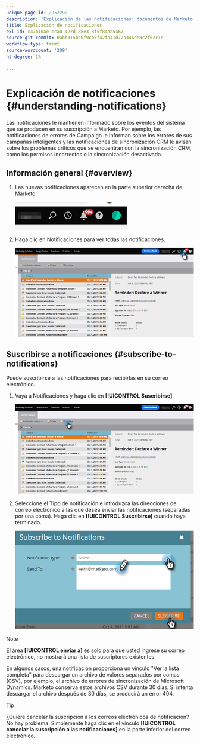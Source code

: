 ```yaml
---
unique-page-id: 2952292
description: 'Explicación de las notificaciones: documentos de Marketo, documentación del producto'
title: Explicación de notificaciones
exl-id: c47b10ae-cca0-427d-88e3-8f5f84aa5467
source-git-commit: 0abb315be0f9cb5f42fa41d72b446de8c2f62c1e
workflow-type: tm+mt
source-wordcount: '209'
ht-degree: 1%

---
```


# Explicación de notificaciones {#understanding-notifications}

Las notificaciones le mantienen informado sobre los eventos del sistema que se producen en su suscripción a Marketo. Por ejemplo, las notificaciones de errores de Campaign le informan sobre los errores de sus campañas inteligentes y las notificaciones de sincronización CRM le avisan sobre los problemas críticos que se encuentran con la sincronización CRM, como los permisos incorrectos o la sincronización desactivada.

## Información general {#overview}

1. Las nuevas notificaciones aparecen en la parte superior derecha de Marketo.

   ![](assets/understanding-notifications-1.png)

1. Haga clic en Notificaciones para ver todas las notificaciones.

   ![](assets/understanding-notifications-2.png)

## Suscribirse a notificaciones {#subscribe-to-notifications}

Puede suscribirse a las notificaciones para recibirlas en su correo electrónico.

1. Vaya a Notificaciones y haga clic en **[!UICONTROL Suscribirse]**.

   ![](assets/understanding-notifications-3.png)

1. Seleccione el Tipo de notificación e introduzca las direcciones de correo electrónico a las que desea enviar las notificaciones (separadas por una coma). Haga clic en **[!UICONTROL Suscribirse]** cuando haya terminado.

   ![](assets/understanding-notifications-4.png)

>[!NOTE]
>
>El área **[!UICONTROL enviar a]** es solo para que usted ingrese su correo electrónico, no mostrará una lista de suscriptores existentes.

En algunos casos, una notificación proporciona un vínculo &quot;Ver la lista completa&quot; para descargar un archivo de valores separados por comas (CSV), por ejemplo, el archivo de errores de sincronización de Microsoft Dynamics. Marketo conserva estos archivos CSV durante 30 días. Si intenta descargar el archivo después de 30 días, se producirá un error 404.

>[!TIP]
>
>¿Quiere cancelar la suscripción a los correos electrónicos de notificación? No hay problema. Simplemente haga clic en el vínculo **[!UICONTROL cancelar la suscripción a las notificaciones]** en la parte inferior del correo electrónico.
